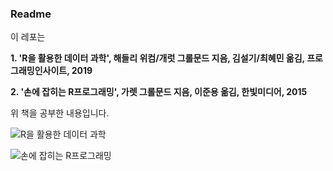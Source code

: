 ### Readme

이 레포는

**1. 'R을 활용한 데이터 과학', 해들리 위컴/개럿 그롤문드 지음, 김설기/최혜민 옮김, 프로그래밍인사이트, 2019**

**2. '손에 잡히는 R프로그래밍', 가렛 그롤문드 지음, 이준용 옮김, 한빛미디어, 2015**

위 책을 공부한 내용입니다.

![R을 활용한 데이터 과학](https://contents.kyobobook.co.kr/sih/fit-in/458x0/pdt/9788966262359.jpg)

![손에 잡히는 R프로그래밍](https://contents.kyobobook.co.kr/sih/fit-in/458x0/pdt/9788968481642.jpg)
